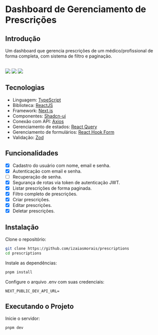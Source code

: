 # Dashboard de Gerenciamento de Prescrições

## Introdução
Um dashboard que gerencia prescrições de um médico/profissional de forma completa, com sistema de filtro e paginação.

<div>
<br/>
<img src="https://img.shields.io/static/v1?label=LICENSE&message=MIT&color=2563EB&style=for-the-badge"/> <img src="https://img.shields.io/static/v1?label=STATUS&message=DEVELOPING&color=2563EB&style=for-the-badge"/> <img src="https://img.shields.io/static/v1?label=NODE&message=V20.11.1&color=2563EB&style=for-the-badge"/>
</div>

## Tecnologias
- Linguagem: [TypeScript](https://www.typescriptlang.org/)
- Biblioteca: [ReactJS]()
- Framework: [Next.js](https://nextjs.org/)
- Componentes: [Shadcn-ui](https://ui.shadcn.com/)
- Conexão com API: [Axios](https://axios-http.com/docs/intro)
- Gerenciamento de estados: [React Query](https://tanstack.com/query/latest/docs/framework/react/overview)
- Gerenciamento de formulários: [React Hook Form](https://www.react-hook-form.com/)
- Validação: [Zod](https://zod.dev/)

## Funcionalidades

- [x] Cadastro do usuário com nome, email e senha.
- [x] Autenticação com email e senha.
- [ ] Recuperação de senha.
- [x] Segurança de rotas via token de autenticação JWT.
- [x] Listar prescrições de forma paginada.
- [x] Filtro completo de prescrições.
- [x] Criar prescrições.
- [x] Editar prescrições.
- [x] Deletar prescrições.

## Instalação
Clone o repositório:

```bash
git clone https://github.com/izaiasmorais/prescriptions
cd prescriptions
```

Instale as dependências:

```bash
pnpm install
```

Configure o arquivo .env com suas credenciais:

```env
NEXT_PUBLIC_DEV_API_URL=
```

## Executando o Projeto
Inicie o servidor:

```bash
pnpm dev
```
